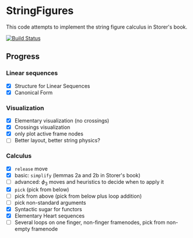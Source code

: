 # StringFigures

This code attempts to implement the string figure calculus in Storer's book.

[![Build Status](https://github.com/abraunst/StringFigures.jl/actions/workflows/CI.yml/badge.svg?branch=main)](https://github.com/abraunst/StringFigures.jl/actions/workflows/CI.yml?query=branch%3Amain)

## Progress

### Linear sequences

- [x] Structure for Linear Sequences
- [x] Canonical Form

### Visualization

- [x] Elementary visualization (no crossings)
- [x] Crossings visualization
- [x] only plot active frame nodes
- [ ] Better layout, better string physics?

### Calculus

- [x] `release` move
- [x] basic: `simplify` (lemmas 2a and 2b in Storer's book)
- [ ] advanced: $\phi_3$ moves and heuristics to decide when to apply it
- [x] `pick` (pick from below)
- [ ] pick from above (pick from below plus loop addition)
- [ ] pick non-standard arguments
- [x] Syntactic sugar for functors
- [x] Elementary Heart sequences
- [ ] Several loops on one finger, non-finger framenodes, pick from non-empty framenode
